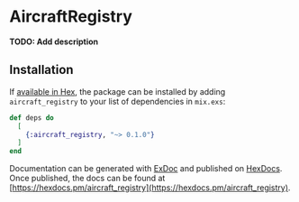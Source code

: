 # AircraftRegistry

**TODO: Add description**

## Installation

If [available in Hex](https://hex.pm/docs/publish), the package can be installed
by adding `aircraft_registry` to your list of dependencies in `mix.exs`:

```elixir
def deps do
  [
    {:aircraft_registry, "~> 0.1.0"}
  ]
end
```

Documentation can be generated with [ExDoc](https://github.com/elixir-lang/ex_doc)
and published on [HexDocs](https://hexdocs.pm). Once published, the docs can
be found at [https://hexdocs.pm/aircraft_registry](https://hexdocs.pm/aircraft_registry).


